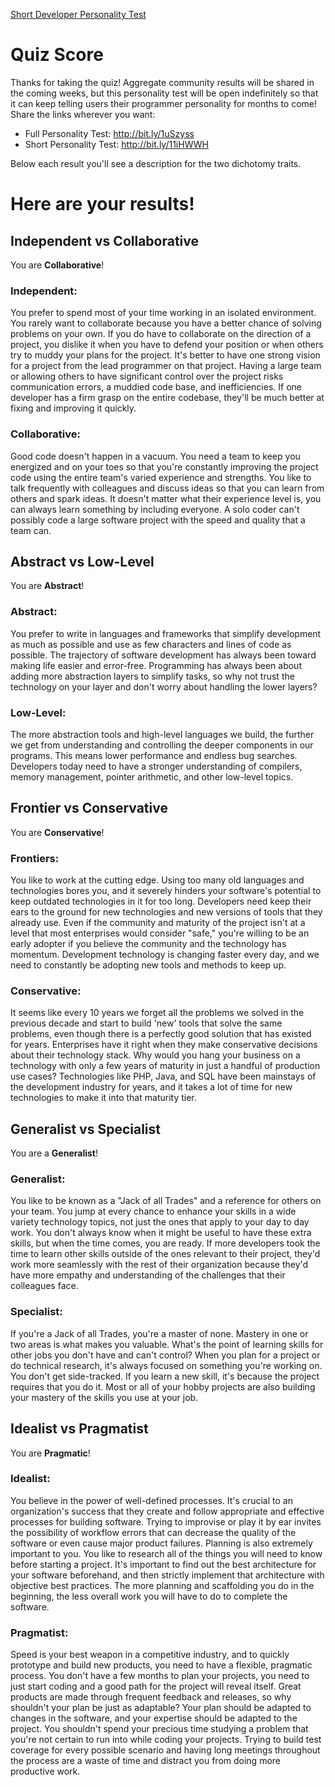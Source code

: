 [Short Developer Personality Test](https://www.surveygizmo.com/s3/1900187/Short-Developer-Personality-Test)

# Quiz Score
Thanks for taking the quiz! Aggregate community results will be shared in the coming weeks, but this personality test will be open indefinitely so that it can keep telling users their programmer personality for months to come!  Share the links wherever you want:

* Full Personality Test: http://bit.ly/1uSzyss
* Short Personality Test: http://bit.ly/11iHWWH

Below each result you'll see a description for the two dichotomy traits.

# Here are your results!

## Independent vs Collaborative
You are **Collaborative**!

### Independent:
You prefer to spend most of your time working in an isolated environment.  You rarely want to collaborate because you have a better chance of solving problems on your own.  If you do have to collaborate on the direction of a project, you dislike it when you have to defend your position or when others try to muddy your plans for the project.  It's better to have one strong vision for a project from the lead programmer on that project.  Having a large team or allowing others to have significant control over the project risks communication errors, a muddied code base, and inefficiencies.  If one developer has a firm grasp on the entire codebase, they'll be much better at fixing and improving it quickly.

### Collaborative:
Good code doesn't happen in a vacuum.  You need a team to keep you energized and on your toes so that you're constantly improving the project code using the entire team's varied experience and strengths.  You like to talk frequently with colleagues and discuss ideas so that you can learn from others and spark ideas.  It doesn't matter what their experience level is, you can always learn something by including everyone.  A solo coder can't possibly code a large software project with the speed and quality that a team can.

## Abstract vs Low-Level
You are **Abstract**!

### Abstract:
You prefer to write in languages and frameworks that simplify development as much as possible and use as few characters and lines of code as possible. The trajectory of software development has always been toward making life easier and error-free. Programming has always been about adding more abstraction layers to simplify tasks, so why not trust the technology on your layer and don't worry about handling the lower layers?

### Low-Level:
The more abstraction tools and high-level languages we build, the further we get from understanding and controlling the deeper components in our programs.  This means lower performance and endless bug searches.  Developers today need to have a stronger understanding of compilers, memory management, pointer arithmetic, and other low-level topics.
## Frontier vs Conservative
You are **Conservative**!
### Frontiers:
You like to work at the cutting edge.  Using too many old languages and technologies bores you, and it severely hinders your software's potential to keep outdated technologies in it for too long. Developers need keep their ears to the ground for new technologies and new versions of tools that they already use.  Even if the community and maturity of the project isn't at a level that most enterprises would consider "safe," you're willing to be an early adopter if you believe the community and the technology has momentum.  Development technology is changing faster every day, and we need to constantly be adopting new tools and methods to keep up.

### Conservative:
It seems like every 10 years we forget all the problems we solved in the previous decade and start to build 'new' tools that solve the same problems, even though there is a perfectly good solution that has existed for years.  Enterprises have it right when they make conservative decisions about their technology stack. Why would you hang your business on a technology with only a few years of maturity in just a handful of production use cases?  Technologies like PHP, Java, and SQL have been mainstays of the development industry for years, and it takes a lot of time for new technologies to make it into that maturity tier.
 
## Generalist vs Specialist
You are a **Generalist**!
### Generalist:
You like to be known as a "Jack of all Trades" and a reference for others on your team. You jump at every chance to enhance your skills in a wide variety technology topics, not just the ones that apply to your day to day work.  You don't always know when it might be useful to have these extra skills, but when the time comes, you are ready.  If more developers took the time to learn other skills outside of the ones relevant to their project, they'd work more seamlessly with the rest of their organization because they'd have more empathy and understanding of the challenges that their colleagues face.

### Specialist:
If you're a Jack of all Trades, you're a master of none. Mastery in one or two areas is what makes you valuable.  What's the point of learning skills for other jobs you don't have and can't control? When you plan for a project or do technical research, it's always focused on something you're working on. You don't get side-tracked. If you learn a new skill, it's because the project requires that you do it. Most or all of your hobby projects are also building your mastery of the skills you use at your job.
## Idealist vs Pragmatist
You are **Pragmatic**!
### Idealist:
You believe in the power of well-defined processes. It's crucial to an organization's success that they create and follow appropriate and effective processes for building software. Trying to improvise or play it by ear invites the possibility of workflow errors that can decrease the quality of the software or even cause major product failures. Planning is also extremely important to you.  You like to research all of the things you will need to know before starting a project.  It's important to find out the best architecture for your software beforehand, and then strictly implement that architecture with objective best practices.  The more planning and scaffolding you do in the beginning, the less overall work you will have to do to complete the software.

### Pragmatist:
Speed is your best weapon in a competitive industry, and to quickly prototype and build new products, you need to have a flexible, pragmatic process.  You don't have a few months to plan your projects, you need to just start coding and a good path for the project will reveal itself.  Great products are made through frequent feedback and releases, so why shouldn't your plan be just as adaptable? Your plan should be adapted to changes in the software, and your expertise should be adapted to the project. You shouldn't spend your precious time studying a problem that you're not certain to run into while coding your projects.  Trying to build test coverage for every possible scenario and having long meetings throughout the process are a waste of time and distract you from doing more productive work.
